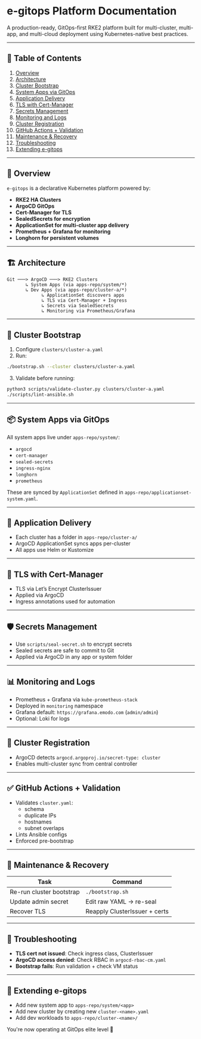 # e-gitops Platform Documentation

A production-ready, GitOps-first RKE2 platform built for multi-cluster, multi-app, and multi-cloud deployment using Kubernetes-native best practices.

---

## 📘 Table of Contents

1. [Overview](#overview)
2. [Architecture](#architecture)
3. [Cluster Bootstrap](#cluster-bootstrap)
4. [System Apps via GitOps](#system-apps-via-gitops)
5. [Application Delivery](#application-delivery)
6. [TLS with Cert-Manager](#tls-with-cert-manager)
7. [Secrets Management](#secrets-management)
8. [Monitoring and Logs](#monitoring-and-logs)
9. [Cluster Registration](#cluster-registration)
10. [GitHub Actions + Validation](#github-actions--validation)
11. [Maintenance & Recovery](#maintenance--recovery)
12. [Troubleshooting](#troubleshooting)
13. [Extending e-gitops](#extending-e-gitops)

---

## 🧭 Overview

`e-gitops` is a declarative Kubernetes platform powered by:
- **RKE2 HA Clusters**
- **ArgoCD GitOps**
- **Cert-Manager for TLS**
- **SealedSecrets for encryption**
- **ApplicationSet for multi-cluster app delivery**
- **Prometheus + Grafana for monitoring**
- **Longhorn for persistent volumes**

---

## 🏗 Architecture

```text
Git ───> ArgoCD ───> RKE2 Clusters
       ↳ System Apps (via apps-repo/system/*)
       ↳ Dev Apps (via apps-repo/cluster-a/*)
             ↳ ApplicationSet discovers apps
             ↳ TLS via Cert-Manager + Ingress
             ↳ Secrets via SealedSecrets
             ↳ Monitoring via Prometheus/Grafana
```

---

## 🚀 Cluster Bootstrap

1. Configure `clusters/cluster-a.yaml`
2. Run:

```bash
./bootstrap.sh --cluster clusters/cluster-a.yaml
```

3. Validate before running:

```bash
python3 scripts/validate-cluster.py clusters/cluster-a.yaml
./scripts/lint-ansible.sh
```

---

## 📦 System Apps via GitOps

All system apps live under `apps-repo/system/`:
- `argocd`
- `cert-manager`
- `sealed-secrets`
- `ingress-nginx`
- `longhorn`
- `prometheus`

These are synced by `ApplicationSet` defined in `apps-repo/applicationset-system.yaml`.

---

## 🚀 Application Delivery

- Each cluster has a folder in `apps-repo/cluster-a/`
- ArgoCD ApplicationSet syncs apps per-cluster
- All apps use Helm or Kustomize

---

## 🔐 TLS with Cert-Manager

- TLS via Let’s Encrypt ClusterIssuer
- Applied via ArgoCD
- Ingress annotations used for automation

---

## 🛡️ Secrets Management

- Use `scripts/seal-secret.sh` to encrypt secrets
- Sealed secrets are safe to commit to Git
- Applied via ArgoCD in any app or system folder

---

## 📊 Monitoring and Logs

- Prometheus + Grafana via `kube-prometheus-stack`
- Deployed in `monitoring` namespace
- Grafana default: `https://grafana.emodo.com` (`admin/admin`)
- Optional: Loki for logs

---

## 🔁 Cluster Registration

- ArgoCD detects `argocd.argoproj.io/secret-type: cluster`
- Enables multi-cluster sync from central controller

---

## ✅ GitHub Actions + Validation

- Validates `cluster.yaml`:
  - schema
  - duplicate IPs
  - hostnames
  - subnet overlaps
- Lints Ansible configs
- Enforced pre-bootstrap

---

## 🧯 Maintenance & Recovery

| Task                      | Command                            |
|---------------------------|-------------------------------------|
| Re-run cluster bootstrap  | `./bootstrap.sh`                   |
| Update admin secret       | Edit raw YAML → re-seal            |
| Recover TLS               | Reapply ClusterIssuer + certs      |

---

## 🧩 Troubleshooting

- **TLS cert not issued**: Check ingress class, ClusterIssuer
- **ArgoCD access denied**: Check RBAC in `argocd-rbac-cm.yaml`
- **Bootstrap fails**: Run validation + check VM status

---

## 🚀 Extending e-gitops

- Add new system app to `apps-repo/system/<app>`
- Add new cluster by creating new `cluster-<name>.yaml`
- Add dev workloads to `apps-repo/cluster-<name>/`

You're now operating at GitOps elite level 🎯
